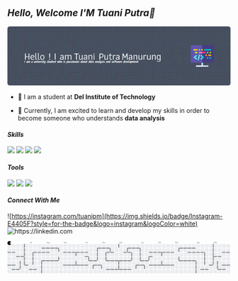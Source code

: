 ##	*Hello, Welcome I'M Tuani Putra👋*

![Tuani Putra](img/github-header-image2.png)  

<!--
**tuaniputramanurung12S21008/tuaniputramanurung12S21008** is a ✨ _special_ ✨ repository because its `README.md` (this file) appears on your GitHub profile.

Here are some ideas to get you started:

- 🔭 I’m currently working on ...
- 🌱 I’m currently learning ...
- 👯 I’m looking to collaborate on ...
- 🤔 I’m looking for help with ...
- 💬 Ask me about ...
- 📫 How to reach me: ...
- 😄 Pronouns: ...
- ⚡ Fun fact: ...
-->



- 🔭 I am a student at **Del Institute of Technology**

- 🌱 Currently, I am excited to learn and develop my skills in order to become someone who understands **data analysis**

#### *Skills*

 <img src="https://img.shields.io/badge/HTML5-E34F26?style=for-the-badge&logo=html5&logoColor=white" />
 <img src="https://img.shields.io/badge/Python-FFD43B?style=for-the-badge&logo=python&logoColor=blue" />
 <img src="https://img.shields.io/badge/JavaScript-323330?style=for-the-badge&logo=javascript&logoColor=F7DF1E" />
 <img src="https://img.shields.io/badge/PHP-777BB4?style=for-the-badge&logo=php&logoColor=white" />


#### *Tools*

<img src="https://img.shields.io/badge/Visual_Studio-5C2D91?style=for-the-badge&logo=visual%20studio&logoColor=white" />
<img src="https://img.shields.io/badge/Tableau-E97627?style=for-the-badge&logo=Tableau&logoColor=white" />
<img src="https://img.shields.io/badge/Jupyter-F37626.svg?&style=for-the-badge&logo=Jupyter&logoColor=white" />


#### *Connect With Me*

![https://instagram.com/tuanipm](https://img.shields.io/badge/Instagram-E4405F?style=for-the-badge&logo=instagram&logoColor=white)  ![https://[linkedin.com](https://www.linkedin.com/feed/TuaniPutra)](https://img.shields.io/badge/LinkedIn-0077B5?style=for-the-badge&logo=linkedin&logoColor=white) 



<picture>
  <source media="(prefers-color-scheme: dark)" srcset="https://raw.githubusercontent.com/tuaniputramanurung12S21008/tuaniputramanurung12S21008/output/pacman-contribution-graph-dark.svg">
  <source media="(prefers-color-scheme: light)" srcset="https://raw.githubusercontent.com/tuaniputramanurung12S21008/tuaniputramanurung12S21008/output/pacman-contribution-graph.svg">
  <img alt="pacman contribution graph" src="https://raw.githubusercontent.com/tuaniputramanurung12S21008/tuaniputramanurung12S21008/output/pacman-contribution-graph.svg">
</picture>


